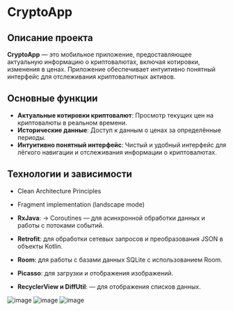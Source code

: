 # CryptoApp

## Описание проекта

**CryptoApp** — это мобильное приложение, предоставляющее актуальную информацию о криптовалютах, включая котировки, изменения в ценах. Приложение обеспечивает интуитивно понятный интерфейс для отслеживания криптовалютных активов.

## Основные функции

- **Актуальные котировки криптовалют**: Просмотр текущих цен на криптовалюты в реальном времени.
- **Исторические данные**: Доступ к данным о ценах за определённые периоды.
- **Интуитивно понятный интерфейс**: Чистый и удобный интерфейс для лёгкого навигации и отслеживания информации о криптовалютах.

## Технологии и зависимости

- Clean Architecture Principles

- Fragment implementation (landscape mode)

- **RxJava**: -> Coroutines — для асинхронной обработки данных и работы с потоками событий.

- **Retrofit**: для обработки сетевых запросов и преобразования JSON в объекты Kotlin.

- **Room**: для работы с базами данных SQLite с использованием Room.

- **Picasso**: для загрузки и отображения изображений.

- **RecyclerView и DiffUtil**: — для отображения списков данных.

![image](https://github.com/zharlykassym/CryptoApp/assets/80376028/e4d7fa3b-da9d-4cfb-aa0e-e9f260092509)
![image](https://github.com/zharlykassym/CryptoApp/assets/80376028/2d5b8e8f-7dc7-4d9b-b30a-b7e4d04ea34b)
![image](https://github.com/zharlykassym/CryptoApp/assets/80376028/c809f7af-f662-4af3-9155-d1e2ba3a2d86)
